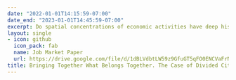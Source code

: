 ```yaml
---
date: "2022-01-01T14:15:59-07:00"
date_end: "2023-01-01T14:45:59-07:00"
excerpt: Do spatial concentrations of economic activities have deep historical roots in Europe? This paper explores a unique quasi-natural experiment of opening borders within cities that were historically a single urban entity and were divided due to border shifts following major historical conflicts. After inter-city borders were opened, I found that local economic activities, measured by remotely sensed nightlight, became more concentrated close to the pre-division city centers. This raises an important question: what type of border opening is more important in spurring agglomeration, the free movement of goods or of people? When looking into potential mechanisms behind the impact, using national business register databases, I find that proximity to former historical centers is more prominent, particularly after the allowance of the free movement of people as a part of the Schengen agreement in 2008, whereas gaining broader market access following the 2004 EU enlargement is less important. I account for two main channels. First, I show that firms in the consumption sectors are more exposed to the free movement of people and are more likely to start operating closer to historical city centers than firms in the production sectors, which are less affected by local market potentials. Second, I show that cities in which cultural and language differences are not barriers to cross-border cooperation are more influenced by the free movement of people than cities where these barriers still exist. Hence, spatial agglomerations near pre-division city centers are more apparent in almost _borderless_ cities.
layout: single
- icon: github
  icon_pack: fab
  name: Job Market Paper
  url: https://drive.google.com/file/d/1dBLVdbtLW59z9GfuGT5qFO0ENCVaFrNs/view?usp=sharingh
title: Bringing Together What Belongs Together. The Case of Divided Cities in Europe
---
```

